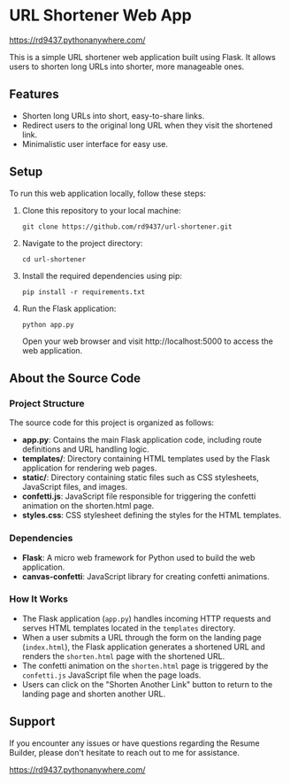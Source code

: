 # URL Shortener Web App

https://rd9437.pythonanywhere.com/

This is a simple URL shortener web application built using Flask. It allows users to shorten long URLs into shorter, more manageable ones.

## Features

+ Shorten long URLs into short, easy-to-share links.
+ Redirect users to the original long URL when they visit the shortened link.
+ Minimalistic user interface for easy use.

## Setup

To run this web application locally, follow these steps:

1. Clone this repository to your local machine:
   ```
   git clone https://github.com/rd9437/url-shortener.git
   ```
2. Navigate to the project directory:
   ```
   cd url-shortener
   ```
3. Install the required dependencies using pip:
   ```
   pip install -r requirements.txt
   ```
4. Run the Flask application:
   ```
   python app.py
   ```
   Open your web browser and visit http://localhost:5000 to access the web application.


## About the Source Code

### Project Structure

The source code for this project is organized as follows:

+ **app.py**: Contains the main Flask application code, including route definitions and URL handling logic.
+ **templates/**: Directory containing HTML templates used by the Flask application for rendering web pages.
+ **static/**: Directory containing static files such as CSS stylesheets, JavaScript files, and images.
+ **confetti.js**: JavaScript file responsible for triggering the confetti animation on the shorten.html page.
+ **styles.css**: CSS stylesheet defining the styles for the HTML templates.

### Dependencies

+ **Flask**: A micro web framework for Python used to build the web application.
+ **canvas-confetti**: JavaScript library for creating confetti animations.

### How It Works

+ The Flask application (`app.py`) handles incoming HTTP requests and serves HTML templates located in the `templates` directory.
+ When a user submits a URL through the form on the landing page (`index.html`), the Flask application generates a shortened URL and renders the `shorten.html` page with the shortened URL.
+ The confetti animation on the `shorten.html` page is triggered by the `confetti.js` JavaScript file when the page loads.
+ Users can click on the "Shorten Another Link" button to return to the landing page and shorten another URL.

## Support
If you encounter any issues or have questions regarding the Resume Builder, please don't hesitate to reach out to me for assistance.

https://rd9437.pythonanywhere.com/





